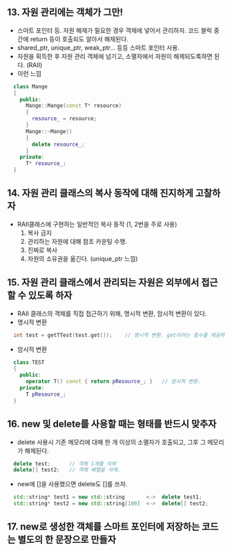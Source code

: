 
## 13. 자원 관리에는 객체가 그만!

  - 스마트 포인터 등. 자원 해제가 필요한 경우 객체에 넣어서 관리하자. 코드 블럭 중간에 return 등이 호출되도 알아서 해제된다.
  - shared_ptr, unique_ptr, weak_ptr... 등등 스마트 포인터 사용.
  - 자원을 획득한 후 자원 관리 객체에 넘기고, 소멸자에서 자원이 해제되도록하면 된다. (RAII)
  - 이런 느낌
```cpp
  class Mange
  {
    public:
      Mange::Mange(const T* resource)
      {
        resource_ = resource;
      }
      Mange::~Mange()
      {
        delete resource_;
      }
    private:
      T* resource_;
  }
```

## 14. 자원 관리 클래스의 복사 동작에 대해 진지하게 고찰하자

  - RAII클래스에 구현하는 일반적인 복사 동작 (1, 2번을 주로 사용)
    1. 복사 금지
    2. 관리하는 자원에 대해 참조 카운팅 수행.
    3. 진짜로 복사
    4. 자원의 소유권을 옮긴다. (unique_ptr 느낌)

## 15. 자원 관리 클래스에서 관리되는 자원은 외부에서 접근할 수 있도록 하자

  - RAII 클래스의 객체를 직접 접근하기 위해, 명시적 변환, 암시적 변환이 있다.
  - 명시적 변환
```cpp
  int test = getTTest(test.get());    // 명시적 변환. get이라는 함수를 제공하여 접근 가능하게 한다.
```
  - 암시적 변환
```cpp
  class TEST
  {
    public:
      operator T() const { return pResource_; }   // 암시적 변환.
    private:
      T pResource_;
  }
```

## 16. new 및 delete를 사용할 때는 형태를 반드시 맞추자

  - delete 사용시 기존 메모리에 대해 한 개 이상의 소멸자가 호출되고, 그후 그 메모리가 해제된다.
```cpp
  delete test;      // 객체 1개를 삭제
  delete[] test2;   // 객체 배열을 삭제.
```
  - new에 []을 사용했으면 delete도 []를 쓰자.
```cpp
  std::string* test1 = new std::string       <->  delete test1;
  std::string* test2 = new std::string[100]  <->  delete[] test2;
```

## 17. new로 생성한 객체를 스마트 포인터에 저장하는 코드는 별도의 한 문장으로 만들자
